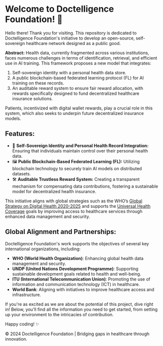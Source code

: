 # Welcome to Doctelligence Foundation! 🚀

Hello there! Thank you for visiting. This repository is dedicated to Doctelligence Foundation's initiative to develop an open-source, self-sovereign healthcare network designed as a public good.

**Abstract:** Health data, currently fragmented across various institutions, faces numerous challenges in terms of identification, retrieval, and efficient use in AI training. This framework proposes a new model that integrates:

1. Self-sovereign identity with a personal health data store.
2. A public blockchain-based federated learning protocol (FL) for AI training on these records.
3. An auditable reward system to ensure fair reward allocation, with rewards specifically designed to fund decentralized healthcare insurance solutions.

Patients, incentivized with digital wallet rewards, play a crucial role in this system, which also seeks to underpin future decentralized insurance models.

## Features:

- 📌 **Self-Sovereign Identity and Personal Health Record Integration:** Ensuring that individuals maintain control over their personal health data.
- 🖼️ **Public Blockchain-Based Federated Learning (FL):** Utilizing blockchain technology to securely train AI models on distributed datasets.
- 🛠️ **Auditable Trustless Reward System:** Creating a transparent mechanism for compensating data contributions, fostering a sustainable model for decentralized health insurance.

This initiative aligns with global strategies such as the WHO’s [Global Strategy on Digital Health 2020-2025](https://www.who.int/publications/i/item/9789240020924) and supports the [Universal Health Coverage](https://www.who.int/europe/health-topics/universal-health-coverage) goals by improving access to healthcare services through enhanced data management and security.

## Global Alignment and Partnerships:

Doctelligence Foundation's work supports the objectives of several key international organizations, including:
- **WHO (World Health Organization)**: Enhancing global health data management and security.
- **UNDP (United Nations Development Programme)**: Supporting sustainable development goals related to health and well-being.
- **ITU (International Telecommunication Union)**: Promoting the use of information and communication technology (ICT) in healthcare.
- **World Bank**: Aligning with initiatives to improve healthcare access and infrastructure.

If you're as excited as we are about the potential of this project, dive right in! Below, you'll find all the information you need to get started, from setting up your environment to the intricacies of contribution.

Happy coding! ✨

© 2024 Doctelligence Foundation | Bridging gaps in healthcare through innovation.

